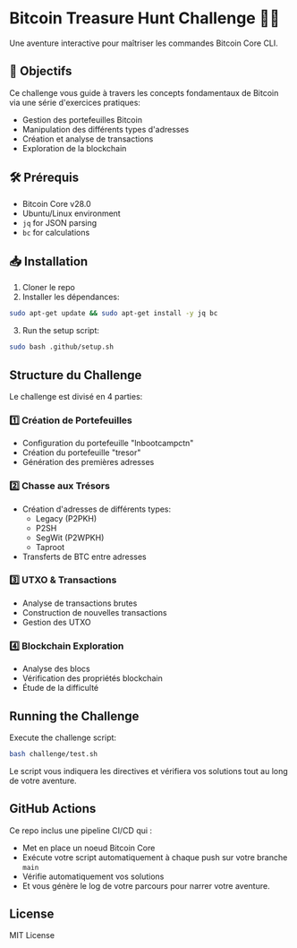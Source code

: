 # Bitcoin Treasure Hunt Challenge 🏴‍☠️

Une aventure interactive pour maîtriser les commandes Bitcoin Core CLI.

## 🎯 Objectifs

Ce challenge vous guide à travers les concepts fondamentaux de Bitcoin via une série d'exercices pratiques:

- Gestion des portefeuilles Bitcoin
- Manipulation des différents types d'adresses
- Création et analyse de transactions
- Exploration de la blockchain

## 🛠️ Prérequis

- Bitcoin Core v28.0
- Ubuntu/Linux environment
- `jq` for JSON parsing
- `bc` for calculations

## 📥 Installation

1. Cloner le repo
2. Installer les dépendances:
```sh
sudo apt-get update && sudo apt-get install -y jq bc
```

3. Run the setup script:
```sh
sudo bash .github/setup.sh
```

##  Structure du Challenge

Le challenge est divisé en 4 parties:

### 1️⃣ Création de Portefeuilles

- Configuration du portefeuille "lnbootcampctn"
- Création du portefeuille "tresor"
- Génération des premières adresses


### 2️⃣ Chasse aux Trésors 
- Création d'adresses de différents types:
    - Legacy (P2PKH)
    - P2SH
    - SegWit (P2WPKH)
    - Taproot
- Transferts de BTC entre adresses

### 3️⃣  UTXO & Transactions
- Analyse de transactions brutes
- Construction de nouvelles transactions
- Gestion des UTXO


### 4️⃣ Blockchain Exploration
- Analyse des blocs
- Vérification des propriétés blockchain
- Étude de la difficulté

## Running the Challenge

Execute the challenge script:

```sh
bash challenge/test.sh
```

Le script vous indiquera les directives et vérifiera vos solutions tout au long de votre aventure.

## GitHub Actions

Ce repo inclus une pipeline CI/CD qui :
- Met en place un noeud Bitcoin Core
- Exécute votre script automatiquement à chaque push sur votre branche `main`
- Vérifie automatiquement vos solutions 
- Et vous génère le log de votre parcours pour narrer votre aventure.


## License

MIT License